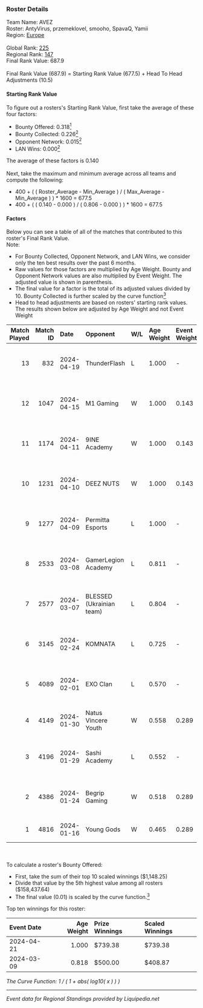 ### Roster Details<br />
Team Name: AVEZ<br />
Roster: AntyVirus, przemeklovel, smooho, SpavaQ, Yamii<br />
Region: [Europe]( ../standings_europe.md)<br />
<br />
Global Rank: [225](../standings_global.md)<br />
Regional Rank: [147]( ../standings_europe.md)<br />
Final Rank Value:  687.9<br />
<br />
Final Rank Value (687.9) = Starting Rank Value (677.5) + Head To Head Adjustments (10.5)<br />

#### Starting Rank Value<br />
To figure out a rosters's Starting Rank Value, first take the average of these four factors:<br />
- Bounty Offered: 0.318[<sup>1</sup>](#table2)
- Bounty Collected: 0.226[<sup>2</sup>](#table1)
- Opponent Network: 0.015[<sup>2</sup>](#table1)
- LAN Wins: 0.000[<sup>2</sup>](#table1)

The average of these factors is 0.140<br />
<br />
Next, take the maximum and minimum average across all teams and compute the following:<br />
- 400 + ( ( Roster_Average - Min_Average ) / ( Max_Average - Min_Average ) ) * 1600 = 677.5
- 400 + ( ( 0.140 - 0.000 ) / ( 0.806 - 0.000 ) ) * 1600 = 677.5


#### Factors<br />
Below you can see a table of all of the matches that contributed to this roster's Final Rank Value.<br />
Note:<br />

- For Bounty Collected, Opponent Network, and LAN Wins, we consider only the ten best results over the past 6 months.
- Raw values for those factors are multiplied by Age Weight. Bounty and Opponent Network values are also multiplied by Event Weight. The adjusted value is shown in parenthesis.
- The final value for a factor is the total of its adjusted values divided by 10. Bounty Collected is further scaled by the curve function[<sup>3</sup>](#curveFunction)
- Head to head adjustments are based on rosters' starting rank values. The results shown below are adjusted by Age Weight and not Event Weight
<span id="table1"></span><br />


| Match Played | Match ID | Date       | Opponent                 | W/L | Age Weight | Event Weight | Bounty Collected | Opponent Network | LAN Wins  | H2H Adj. | Roster                                          |
| -: | -: | :- | :- | :- | :- | :- | :- | :- | :- | -: | :- |
|           13 |      832 | 2024-04-19 | ThunderFlash             | L   | 1.000      | -            | -                | -                | -         |   -11.69 | AntyVirus, przemeklovel, smooho, SpavaQ, Yamii  |
|           12 |     1047 | 2024-04-15 | M1 Gaming                | W   | 1.000      | 0.143        | 0.002 (0.000)    | 0.035 (0.005)    | 0 (0.000) |    12.82 | AntyVirus, przemeklovel, smooho, SpavaQ, Yamii  |
|           11 |     1174 | 2024-04-11 | 9INE Academy             | W   | 1.000      | 0.143        | 0.005 (0.001)    | 0.171 (0.024)    | 0 (0.000) |    16.20 | AntyVirus, przemeklovel, smooho, SpavaQ, Yamii  |
|           10 |     1231 | 2024-04-10 | DEEZ NUTS                | W   | 1.000      | 0.143        | 0.004 (0.001)    | 0.094 (0.013)    | 0 (0.000) |    16.64 | AntyVirus, przemeklovel, smooho, SpavaQ, Yamii  |
|            9 |     1277 | 2024-04-09 | Permitta Esports         | L   | 1.000      | -            | -                | -                | -         |    -6.42 | AntyVirus, przemeklovel, smooho, SpavaQ, Yamii  |
|            8 |     2533 | 2024-03-08 | GamerLegion Academy      | L   | 0.811      | -            | -                | -                | -         |    -7.34 | AntyVirus, przemeklovel, smooho, SpavaQ, Yamii  |
|            7 |     2577 | 2024-03-07 | BLESSED (Ukrainian team) | L   | 0.804      | -            | -                | -                | -         |    -5.53 | AntyVirus, przemeklovel, smooho, SpavaQ, Yamii  |
|            6 |     3145 | 2024-02-24 | KOMNATA                  | L   | 0.725      | -            | -                | -                | -         |   -11.74 | hotd0g, jcobbb, killkapi, misho, nawrot         |
|            5 |     4089 | 2024-02-01 | EXO Clan                 | L   | 0.570      | -            | -                | -                | -         |    -4.49 | Adam9130, AwaykeN, bevve, dobbo, Duplicate      |
|            4 |     4149 | 2024-01-30 | Natus Vincere Youth      | W   | 0.558      | 0.289        | 0.013 (0.002)    | 0.306 (0.049)    | 0 (0.000) |    10.19 | cmtry, dziugss, froz1k, qzr, UNBR0KEN           |
|            3 |     4196 | 2024-01-29 | Sashi Academy            | L   | 0.552      | -            | -                | -                | -         |    -9.15 | AntyVirus, przemeklovel, SpavaQ, stussyy, Yamii |
|            2 |     4386 | 2024-01-24 | Begrip Gaming            | W   | 0.518      | 0.289        | 0.001 (0.000)    | 0.196 (0.029)    | 0 (0.000) |     7.34 | Ariant0, Karma, Reedz, shateri, titulus         |
|            1 |     4816 | 2024-01-16 | Young Gods               | W   | 0.465      | 0.289        | 0.000 (0.000)    | 0.204 (0.028)    | 0 (0.000) |     3.63 | Cham, Focus, MaiL09, viz, Wonder                |

<br />
<span id="table2"></span><br />
To calculate a roster's Bounty Offered:<br />

- First, take the sum of their top 10 scaled winnings ($1,148.25)
- Divide that value by the 5th highest value among all rosters ($158,437.64)
- The final value (0.01) is scaled by the curve function.[<sup>3</sup>](#curveFunction)

Top ten winnings for this roster:<br />

| Event Date | Age Weight | Prize Winnings | Scaled Winnings |
| :- | -: | :- | :- |
| 2024-04-21 |      1.000 | $739.38        | $739.38         |
| 2024-03-09 |      0.818 | $500.00        | $408.87         |


<span id="curveFunction"></span>_The Curve Function: 1 / ( 1 + abs( log10( x ) ) )_<br />

---
_Event data for Regional Standings provided by Liquipedia.net_<br />
